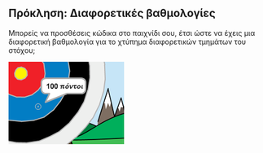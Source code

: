 ## Πρόκληση: Διαφορετικές βαθμολογίες

Μπορείς να προσθέσεις κώδικα στο παιχνίδι σου, έτσι ώστε να έχεις μια διαφορετική βαθμολογία για το χτύπημα διαφορετικών τμημάτων του στόχου;

![σταυρός στο μπλε τμήμα του στόχου με τη φράση 100 πόντοι](images/archery-challenge.png)